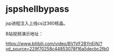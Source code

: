 # jspshellbypass
jsp进程注入上线cs过360核晶。

B站视频演示地址：

https://www.bilibili.com/video/BV1VF2BYnEjN/?vd_source=229f70258c44853078f16a5decbc2fb0


